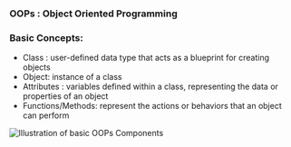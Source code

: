 ### OOPs : Object Oriented Programming

### Basic Concepts:
- Class : user-defined data type that acts as a blueprint for creating objects
- Object: instance of a class
- Attributes : variables defined within a class, representing the data or properties of an object
- Functions/Methods: represent the actions or behaviors that an object can perform

![Illustration of basic OOPs Components](https://github.com/user-attachments/assets/2043cb0d-a2fe-47b0-b42a-49b84b083355)
